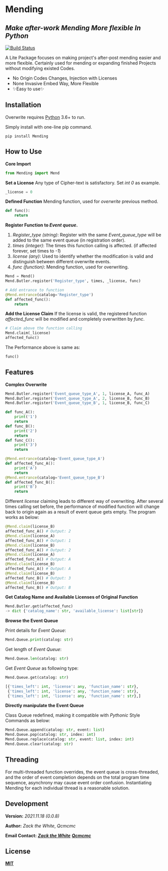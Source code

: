 # Mending
## _Make after-work Mending More flexible In Python_

[![Build Status](https://travis-ci.org/joemccann/dillinger.svg?branch=master)](https://travis-ci.org/joemccann/dillinger)

A Lite Package focuses on making project's after-post mending easier and more flexible. Certainly used for mending or expanding finished Projects without modifying existed Codes.

- No Origin Codes Changes, Injection with Licenses
- None Invasive Embed Way, More Flexible
- ✨Easy to use✨

## Installation

Overwrite requires [Python](https://www.python.org/) 3.6+ to run.

Simply install with one-line pip command.

```shell
pip install Mending
```
## How to Use

**Core Import**

```python
from Mending import Mend
```

**Set a License**
Any type of Cipher-text is satisfactory. Set _int 0_ as example.

```python
_license = 0
```
**Defined Function**
Mending function, used for _overwrite_ previous method.

```python
def func():
    return
```
**Register Function to _Event queue_.**

1. _Register_type (string)_: 
   Register with the same _Event_queue_type_ will be added to the same event queue (in registration order).
2. _times (integer)_: 
   The times this function calling is affected. (if affected forever, set times to _-1_)
3. _license (any)_: 
   Used to identify whether the modification is valid and distinguish between different overwrite events.
4. _func (function)_: 
   Mending function, used for overwriting.

```python
Mend = Mend()
Mend.Butler.register('Register_type', times, _license, func)
```

```python
# Add entrance to function
@Mend.entrance(catalog='Register_type')
def affected_func():
    return
```
**Add the License Claim**
If the license is valid, the registered function _affected_func_ will be modified and completely overwritten by _func_. 

```python
# Claim above the function calling
Mend.claim(_license)
affected_func()
```
The Performance above is same as:
```python
func()
```
## Features

**Complex Overwrite**

```python
Mend.Butler.register('Event_queue_type_A', 1, license_A, func_A)
Mend.Butler.register('Event_queue_type_A', 2, license_B, func_B)
Mend.Butler.register('Event_queue_type_B', 1, license_B, func_C)
```
```python
def func_A():
    print('1')
    return
def func_B():
    print('2')
    return
def func_C():
    print('3')
    return
```
```python
@Mend.entrance(catalog='Event_queue_type_A')
def affected_func_A():
    print('A')
    return
@Mend.entrance(catalog='Event_queue_type_B')
def affected_func_B():
    print('B')
    return
```
Different _license_ claiming leads to different way of overwriting. After several times calling set before, the performance of modified function will change back to origin again as a result of event queue gets empty.
The program works as below:

```python
@Mend.claim(license_B)
affected_func_A() # Output: 2
@Mend.claim(license_A)
affected_func_A() # Output: 1
@Mend.claim(license_B)
affected_func_A() # Output: 2
@Mend.claim(license_A)
affected_func_A() # Output: A
@Mend.claim(license_B)
affected_func_A() # Output: A
@Mend.claim(license_B)
affected_func_B() # Output: 3
@Mend.claim(license_B)
affected_func_B() # Output: B
```
**Get Catalog Name and Available Licenses of Original Function**

```python
Mend.Butler.get(affected_func)
-> dict {'catalog_name': str, 'available_license': list[str]}
```

**Browse the Event Queue**

Print details for _Event Queue_:

```python
Mend.Queue.print(catalog: str)
```

Get length of _Event Queue_:

```python
Mend.Queue.len(catalog: str)
```

Get _Event Queue_ as following type:

```python
Mend.Queue.get(catalog: str)
```

```python
[{'times_left': int, 'license': any, 'function_name': str}, 
 {'times_left': int, 'license': any, 'function_name': str},
 {'times_left': int, 'license': any, 'function_name': str},]
```

**Directly manipulate the Event Queue**

Class Queue redefined, making it compatible with _Pythonic_ Style Commands as below:

```python
Mend.Queue.append(catalog: str, event: list)
Mend.Queue.pop(catalog: str, index: int)
Mend.Queue.replace(catalog: str, event: list, index: int)
Mend.Queue.clear(catalog: str)
```

## Threading

For multi-threaded function overrides, the event queue is cross-threaded, and the order of event completion depends on the total program time sequence, asynchrony may cause event order confusion. Instantiating Mending for each individual thread is a reasonable solution.

## Development
**Version:**
*2021.11.18 (0.0.8)*

**Author:** 
_Zack the White_,  _Qcmcmc_

**Email Contact:**
[_**Zack the White**_](ssongaj@connect.ust.hk)
[_**Qcmcmc**_](2778512552@qq.com)

## License

[**MIT**](https://opensource.org/licenses/MIT)
